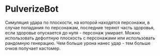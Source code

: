 # PulverizeBot
 
Симуляция удара по плоскости, на которой находятся персонажи, в случае попадания по персонажам, последние теряют часть здоровья, если здоровье опускается до нуля -
персонаж умирает. Можно использовать дефолтную плоскость с персонажами или использовать рандомную генерацию. Чем больше урона нанес удар - тем больше очков получает
кастомер.
